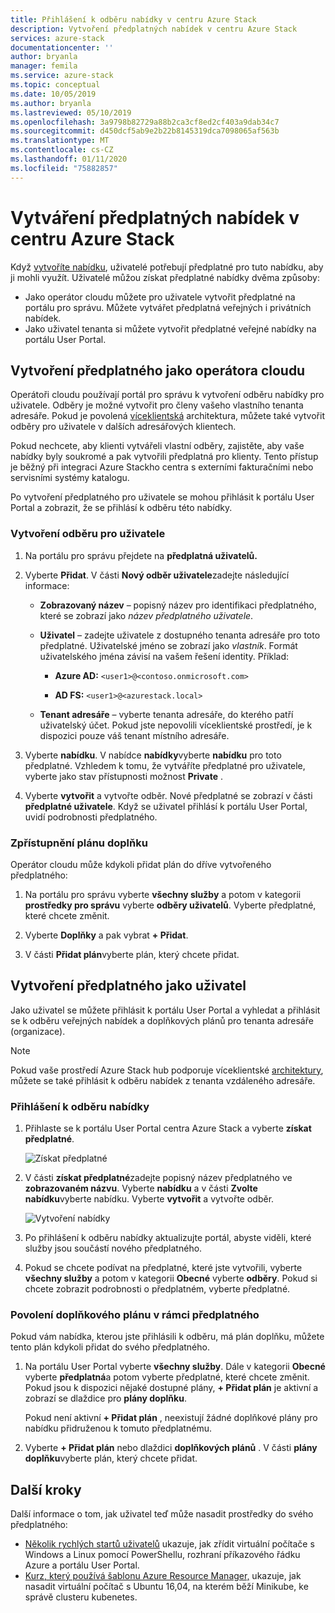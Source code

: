 ```yaml
---
title: Přihlášení k odběru nabídky v centru Azure Stack
description: Vytvoření předplatných nabídek v centru Azure Stack
services: azure-stack
documentationcenter: ''
author: bryanla
manager: femila
ms.service: azure-stack
ms.topic: conceptual
ms.date: 10/05/2019
ms.author: bryanla
ms.lastreviewed: 05/10/2019
ms.openlocfilehash: 3a9798b82729a88b2ca3cf8ed2cf403a9dab34c7
ms.sourcegitcommit: d450dcf5ab9e2b22b8145319dca7098065af563b
ms.translationtype: MT
ms.contentlocale: cs-CZ
ms.lasthandoff: 01/11/2020
ms.locfileid: "75882857"
---
```

# <a name="create-subscriptions-to-offers-in-azure-stack-hub"></a>Vytváření předplatných nabídek v centru Azure Stack

Když [vytvoříte nabídku](azure-stack-create-offer.md), uživatelé potřebují předplatné pro tuto nabídku, aby ji mohli využít. Uživatelé můžou získat předplatné nabídky dvěma způsoby:

- Jako operátor cloudu můžete pro uživatele vytvořit předplatné na portálu pro správu. Můžete vytvářet předplatná veřejných i privátních nabídek.
- Jako uživatel tenanta si můžete vytvořit předplatné veřejné nabídky na portálu User Portal.  

## <a name="create-a-subscription-as-a-cloud-operator"></a>Vytvoření předplatného jako operátora cloudu

Operátoři cloudu používají portál pro správu k vytvoření odběru nabídky pro uživatele. Odběry je možné vytvořit pro členy vašeho vlastního tenanta adresáře. Pokud je povolená [víceklientská](azure-stack-enable-multitenancy.md) architektura, můžete také vytvořit odběry pro uživatele v dalších adresářových klientech.

Pokud nechcete, aby klienti vytvářeli vlastní odběry, zajistěte, aby vaše nabídky byly soukromé a pak vytvořili předplatná pro klienty. Tento přístup je běžný při integraci Azure Stackho centra s externími fakturačními nebo servisními systémy katalogu.

Po vytvoření předplatného pro uživatele se mohou přihlásit k portálu User Portal a zobrazit, že se přihlásí k odběru této nabídky.  

### <a name="to-create-a-subscription-for-a-user"></a>Vytvoření odběru pro uživatele

1. Na portálu pro správu přejdete na **předplatná uživatelů.**
2. Vyberte **Přidat**. V části **Nový odběr uživatele**zadejte následující informace:  

   - **Zobrazovaný název** – popisný název pro identifikaci předplatného, které se zobrazí jako *název předplatného uživatele*.
   - **Uživatel** – zadejte uživatele z dostupného tenanta adresáře pro toto předplatné. Uživatelské jméno se zobrazí jako *vlastník*.  Formát uživatelského jména závisí na vašem řešení identity. Příklad:

     - **Azure AD:** `<user1>@<contoso.onmicrosoft.com>`

     - **AD FS:** `<user1>@<azurestack.local>`

   - **Tenant adresáře** – vyberte tenanta adresáře, do kterého patří uživatelský účet. Pokud jste nepovolili víceklientské prostředí, je k dispozici pouze váš tenant místního adresáře.

3. Vyberte **nabídku**. V nabídce **nabídky**vyberte **nabídku** pro toto předplatné. Vzhledem k tomu, že vytváříte předplatné pro uživatele, vyberte jako stav přístupnosti možnost **Private** .

4. Vyberte **vytvořit** a vytvořte odběr. Nové předplatné se zobrazí v části **předplatné uživatele**. Když se uživatel přihlásí k portálu User Portal, uvidí podrobnosti předplatného.

### <a name="to-make-an-add-on-plan-available"></a>Zpřístupnění plánu doplňku

Operátor cloudu může kdykoli přidat plán do dříve vytvořeného předplatného:

1. Na portálu pro správu vyberte **všechny služby** a potom v kategorii **prostředky pro správu** vyberte **odběry uživatelů**. Vyberte předplatné, které chcete změnit.

2. Vyberte **Doplňky** a pak vybrat **+ Přidat**.  

3. V části **Přidat plán**vyberte plán, který chcete přidat.

## <a name="create-a-subscription-as-a-user"></a>Vytvoření předplatného jako uživatel

Jako uživatel se můžete přihlásit k portálu User Portal a vyhledat a přihlásit se k odběru veřejných nabídek a doplňkových plánů pro tenanta adresáře (organizace).

>[!NOTE]
>Pokud vaše prostředí Azure Stack hub podporuje víceklientské [architektury](azure-stack-enable-multitenancy.md), můžete se také přihlásit k odběru nabídek z tenanta vzdáleného adresáře.

### <a name="to-subscribe-to-an-offer"></a>Přihlášení k odběru nabídky

1. Přihlaste se k portálu User Portal centra Azure Stack a vyberte **získat předplatné**.

   ![Získat předplatné](media/azure-stack-subscribe-plan-provision-vm/image01.png)
  
2. V části **získat předplatné**zadejte popisný název předplatného ve **zobrazovaném názvu**. Vyberte **nabídku** a v části **Zvolte nabídku**vyberte nabídku. Vyberte **vytvořit** a vytvořte odběr.

   ![Vytvoření nabídky](media/azure-stack-subscribe-plan-provision-vm/image02.png)
  
3. Po přihlášení k odběru nabídky aktualizujte portál, abyste viděli, které služby jsou součástí nového předplatného.

4. Pokud se chcete podívat na předplatné, které jste vytvořili, vyberte **všechny služby** a potom v kategorii **Obecné** vyberte **odběry**. Pokud si chcete zobrazit podrobnosti o předplatném, vyberte předplatné.  

### <a name="to-enable-an-add-on-plan-in-your-subscription"></a>Povolení doplňkového plánu v rámci předplatného

Pokud vám nabídka, kterou jste přihlásili k odběru, má plán doplňku, můžete tento plán kdykoli přidat do svého předplatného.  

1. Na portálu User Portal vyberte **všechny služby**. Dále v kategorii **Obecné** vyberte **předplatná**a potom vyberte předplatné, které chcete změnit. Pokud jsou k dispozici nějaké dostupné plány, **+ Přidat plán** je aktivní a zobrazí se dlaždice pro **plány doplňku**.

   Pokud není aktivní **+ Přidat plán** , neexistují žádné doplňkové plány pro nabídku přidruženou k tomuto předplatnému.

1. Vyberte **+ Přidat plán** nebo dlaždici **doplňkových plánů** . V části **plány doplňku**vyberte plán, který chcete přidat.

## <a name="next-steps"></a>Další kroky

Další informace o tom, jak uživatel teď může nasadit prostředky do svého předplatného: 
  - [Několik rychlých startů uživatelů](../user/azure-stack-quick-windows-portal.md) ukazuje, jak zřídit virtuální počítače s Windows a Linux pomocí PowerShellu, rozhraní příkazového řádku Azure a portálu User Portal. 
  - [Kurz, který používá šablonu Azure Resource Manager,](../user/azure-stack-create-vm-template.md) ukazuje, jak nasadit virtuální počítač s Ubuntu 16,04, na kterém běží Minikube, ke správě clusteru kubenetes. 
